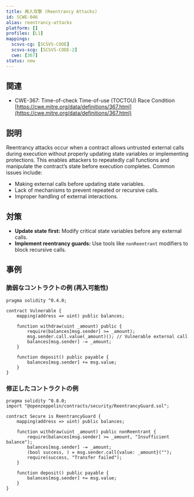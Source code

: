 ```yaml
---
title: 再入攻撃 (Reentrancy Attacks)
id: SCWE-046
alias: reentrancy-attacks
platform: []
profiles: [L1]
mappings:
  scsvs-cg: [SCSVS-CODE]
  scsvs-scg: [SCSVS-CODE-2]
  cwe: [367]
status: new
---
```


## 関連
- CWE-367: Time-of-check Time-of-use (TOCTOU) Race Condition
  [https://cwe.mitre.org/data/definitions/367.html](https://cwe.mitre.org/data/definitions/367.html)

## 説明
Reentrancy attacks occur when a contract allows untrusted external calls during execution without properly updating state variables or implementing protections. This enables attackers to repeatedly call functions and manipulate the contract’s state before execution completes. Common issues include:

- Making external calls before updating state variables.  
- Lack of mechanisms to prevent repeated or recursive calls.  
- Improper handling of external interactions. 

## 対策
- **Update state first:** Modify critical state variables before any external calls.  
- **Implement reentrancy guards:** Use tools like `nonReentrant` modifiers to block recursive calls. 

## 事例

### 脆弱なコントラクトの例 (再入可能性)

```solidity
pragma solidity ^0.4.0;

contract Vulnerable {
    mapping(address => uint) public balances;

    function withdraw(uint _amount) public {
        require(balances[msg.sender] >= _amount);
        msg.sender.call.value(_amount)(); // Vulnerable external call
        balances[msg.sender] -= _amount;
    }

    function deposit() public payable {
        balances[msg.sender] += msg.value;
    }
}
```

### 修正したコントラクトの例

```solidity
pragma solidity ^0.8.0;
import "@openzeppelin/contracts/security/ReentrancyGuard.sol";

contract Secure is ReentrancyGuard {
    mapping(address => uint) public balances;

    function withdraw(uint _amount) public nonReentrant {
        require(balances[msg.sender] >= _amount, "Insufficient balance");
        balances[msg.sender] -= _amount;
        (bool success, ) = msg.sender.call{value: _amount}("");
        require(success, "Transfer failed");
    }

    function deposit() public payable {
        balances[msg.sender] += msg.value;
    }
}
```
